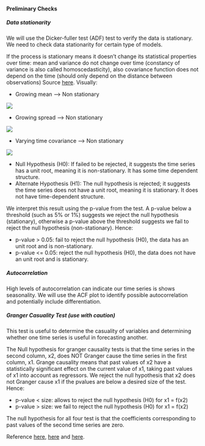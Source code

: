 #### Preliminary Checks

##### Data stationarity

We will use the Dicker-fuller test (ADF) test to verify the data is stationary. We need to check data stationarity for certain type of models. 

If the process is stationary means it doesn’t change its statistical properties over time: mean and variance do not change over time (constancy of variance is also called homoscedasticity), also covariance function does not depend on the time (should only depend on the distance between observations) Source [here](https://medium.com/open-machine-learning-course/open-machine-learning-course-topic-9-time-series-analysis-in-python-a270cb05e0b3). Visually:

- Growing mean --> Non stationary

![](https://cdn-images-1.medium.com/max/800/0*qrYiVksz8g3drl5Z.png)

- Growing spread --> Non stationary

![](https://cdn-images-1.medium.com/max/800/0*fEqQDq_TaEqa511n.png)

- Varying time covariance --> Non stationary

![](https://cdn-images-1.medium.com/max/800/1*qJs3g2f77flIXr6mFsbPmw.png)

- Null Hypothesis (H0): If failed to be rejected, it suggests the time series has a unit root, meaning it is non-stationary. It has some time dependent structure.
- Alternate Hypothesis (H1): The null hypothesis is rejected; it suggests the time series does not have a unit root, meaning it is stationary. It does not have time-dependent structure.

We interpret this result using the p-value from the test. A p-value below a threshold (such as 5% or 1%) suggests we reject the null hypothesis (stationary), otherwise a p-value above the threshold suggests we fail to reject the null hypothesis (non-stationary). Hence:

- p-value > 0.05: fail to reject the null hypothesis (H0), the data has an unit root and is non-stationary.
- p-value <= 0.05: reject the null hypothesis (H0), the data does not have an unit root and is stationary.

##### Autocorrelation

High levels of autocorrelation can indicate our time series is shows seasonality. We will use the ACF plot to identify possible autocorrelation and potentially include differentiation.

##### Granger Casuality Test (use with caution)

This test is useful to determine the casuality of variables and determining whether one time series is useful in forecasting another. 

The Null hypothesis for granger causality tests is that the time series in the second column, x2, does NOT Granger cause the time series in the first column, x1. Grange causality means that past values of x2 have a statistically significant effect on the current value of x1, taking past values of x1 into account as regressors. We reject the null hypothesis that x2 does not Granger cause x1 if the pvalues are below a desired size of the test. Hence:

- p-value < size: allows to reject the null hypothesis (H0) for x1 = f(x2)
- p-value > size: we fail to reject the null hypothesis (H0) for x1 = f(x2)

The null hypothesis for all four test is that the coefficients corresponding to past values of the second time series are zero.

Reference [here](https://en.wikipedia.org/wiki/Granger_causality), [here](https://stats.stackexchange.com/questions/24753/interpreting-granger-causality-tests-results#24796) and [here](http://www.statsmodels.org/devel/generated/statsmodels.tsa.stattools.grangercausalitytests.html).